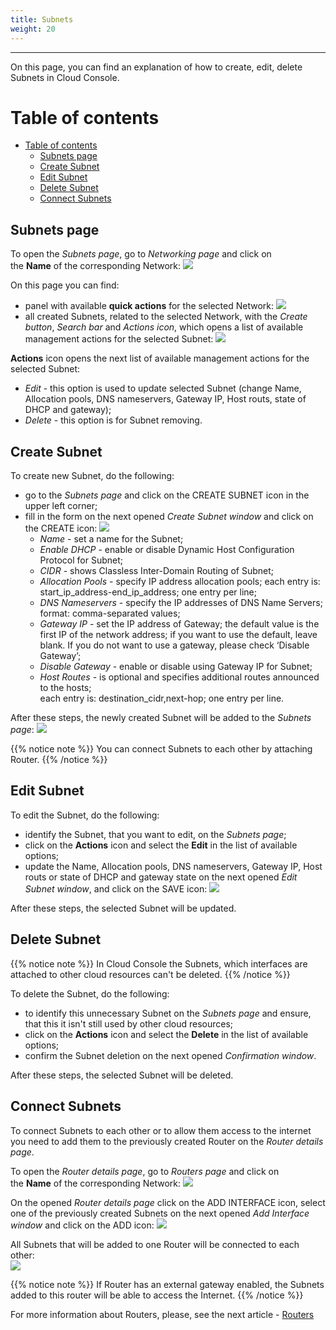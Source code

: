 ```yaml
---
title: Subnets
weight: 20
---
```

___
On this page, you can find an explanation of how to create, edit, delete Subnets in Cloud Console.

# Table of contents
- [Table of contents](#table-of-contents)
  - [Subnets page](#subnets-page)
  - [Create Subnet](#create-subnet)
  - [Edit Subnet](#edit-subnet)
  - [Delete Subnet](#delete-subnet)
  - [Connect Subnets](#connect-subnets)

## Subnets page
To open the *Subnets page*, go to *Networking page* and click on the **Name** of the corresponding Network:
![](../../../assets/images/networks/4.png?classes=border,shadow) 

On this page you can find:
- panel with available **quick actions** for the selected Network: 
![](../../../assets/images/networks/net-14.png?width=25pc&classes=border,shadow)  
- all created Subnets, related to the selected Network, with the *Create button*, *Search bar* and *Actions icon*, which opens a list of available management actions for the selected Subnet:
![](../../../assets/images/networks/7.png?classes=border,shadow) 

**Actions** icon opens the next list of available management actions for the selected Subnet:
- *Edit* - this option is used to update selected Subnet (change Name, Allocation pools, DNS nameservers, Gateway IP, Host routs, state of DHCP and gateway); 
- *Delete* - this option is for Subnet removing.

## Create Subnet

To create new Subnet, do the following:
- go to the *Subnets page* and click on the CREATE SUBNET icon in the upper left corner;
- fill in the form on the next opened *Create Subnet* *window* and click on the CREATE icon:
![](../../../assets/images/networks/6.png?width=35pc&classes=border,shadow)
  - *Name* - set a name for the Subnet;
  - *Enable DHCP* - enable or disable Dynamic Host Configuration Protocol for Subnet;
  - *CIDR* - shows Classless Inter-Domain Routing of Subnet;
  - *Allocation Pools* - specify IP address allocation pools; each entry is: start_ip_address-end_ip_address; one entry per line;
  - *DNS Nameservers* - specify the IP addresses of DNS Name Servers; format: comma-separated values;
  - *Gateway IP* - set the IP address of Gateway; the default value is the first IP of the network address; if you want to use the default, leave blank. If you do not want to use a gateway, please check ‘Disable Gateway’;
  - *Disable Gateway* - enable or disable using Gateway IP for Subnet;
  - *Host Routes* - is optional and specifies additional routes announced to the hosts;  
  each entry is: destination_cidr,next-hop; one entry per line.

After these steps, the newly created Subnet will be added to the *Subnets page*:
![](../../../assets/images/networks/16.png?classes=border,shadow)

{{% notice note %}}
You can connect Subnets to each other by attaching Router.
{{% /notice %}}

## Edit Subnet
To edit the Subnet, do the following:
- identify the Subnet, that you want to edit, on the *Subnets page*;
- click on the **Actions** icon and select the **Edit** in the list of available options;
- update the Name, Allocation pools, DNS nameservers, Gateway IP, Host routs or state of DHCP and gateway state on the next opened *Edit Subnet window*, and click on the SAVE icon:
![](../../../assets/images/networks/8.png?width=35pc&classes=border,shadow)

After these steps, the selected Subnet will be updated.

## Delete Subnet

{{% notice note %}}
In Cloud Console the Subnets, which interfaces are attached to other cloud resources can't be deleted.
{{% /notice %}}

To delete the Subnet, do the following:
- to identify this unnecessary Subnet on the *Subnets page* and ensure, that this it isn't still used by other cloud resources;
- click on the **Actions** icon and select the **Delete** in the list of available options;
- confirm the Subnet deletion on the next opened *Confirmation window*.  

After these steps, the selected Subnet will be deleted.   

## Connect Subnets 
To connect Subnets to each other or to allow them access to the internet you need to add them to the previously created Router on the *Router details page*.  

To open the *Router details page*, go to *Routers page* and click on the **Name** of the corresponding Network:
![](../../../assets/images/networks/17.png?classes=border,shadow) 

On the opened *Router details page* click on the ADD INTERFACE icon, select one of the previously created Subnets on the next opened *Add Interface window* and click on the ADD icon:
![](../../../assets/images/networks/18.png?width=35pc&classes=border,shadow) 

All Subnets that will be added to one Router will be connected to each other:   
![](../../../assets/images/networks/19.png?classes=border,shadow) 

{{% notice note %}}
If Router has an external gateway enabled, the Subnets added to this router will be able to access the Internet.
{{% /notice %}} 

For more information about Routers, please, see the next article - [Routers](https://docs.ventuscloud.eu/products/networking/routers/)  
